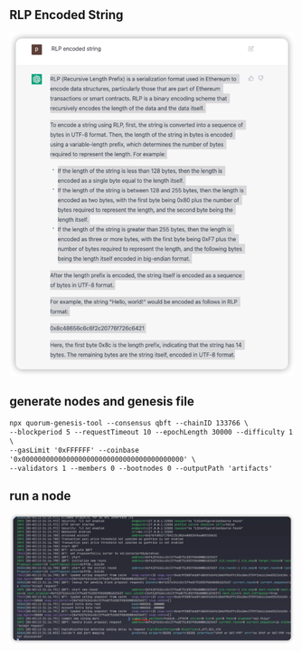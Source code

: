 # 

## RLP Encoded String 

![img.png](rlp-encoded.png)

## generate nodes and genesis file

```shell
npx quorum-genesis-tool --consensus qbft --chainID 133766 \
--blockperiod 5 --requestTimeout 10 --epochLength 30000 --difficulty 1 \
--gasLimit '0xFFFFFF' --coinbase '0x0000000000000000000000000000000000000000' \
--validators 1 --members 0 --bootnodes 0 --outputPath 'artifacts'
```

## run a node

![img.png](run-a-node.png)
